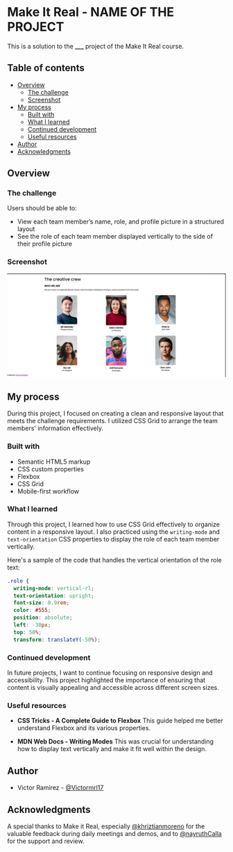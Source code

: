# Make It Real - NAME OF THE PROJECT

This is a solution to the **\_\_\_** project of the Make It Real course.

## Table of contents

- [Overview](#overview)
  - [The challenge](#the-challenge)
  - [Screenshot](#screenshot)
- [My process](#my-process)
  - [Built with](#built-with)
  - [What I learned](#what-i-learned)
  - [Continued development](#continued-development)
  - [Useful resources](#useful-resources)
- [Author](#author)
- [Acknowledgments](#acknowledgments)

## Overview

### The challenge

Users should be able to:

- View each team member’s name, role, and profile picture in a structured layout
- See the role of each team member displayed vertically to the side of their profile picture

### Screenshot

<div align="center">
  <img src="./design/Foto.png" alt="Landing" />
</div>

## My process

During this project, I focused on creating a clean and responsive layout that meets the challenge requirements. I utilized CSS Grid to arrange the team members' information effectively.

### Built with

- Semantic HTML5 markup
- CSS custom properties
- Flexbox
- CSS Grid
- Mobile-first workflow

### What I learned

Through this project, I learned how to use CSS Grid effectively to organize content in a responsive layout. I also practiced using the `writing-mode` and `text-orientation` CSS properties to display the role of each team member vertically.

Here's a sample of the code that handles the vertical orientation of the role text:

```css
.role {
  writing-mode: vertical-rl;
  text-orientation: upright;
  font-size: 0.9rem;
  color: #555;
  position: absolute;
  left: -30px;
  top: 50%;
  transform: translateY(-50%);
```

### Continued development

In future projects, I want to continue focusing on responsive design and accessibility. This project highlighted the importance of ensuring that content is visually appealing and accessible across different screen sizes.

### Useful resources

- **CSS Tricks - A Complete Guide to Flexbox**
  This guide helped me better understand Flexbox and its various properties.

- **MDN Web Docs - Writing Modes**
  This was crucial for understanding how to display text vertically and make it fit well within the design.

## Author

- Victor Ramirez - [@Victormrl17](https://github.com/Victormrl17)

## Acknowledgments

A special thanks to Make it Real, especially [@khriztianmoreno](https://github.com/khriztianmoreno) for the valuable feedback during daily meetings and demos, and to [@nayruthCalla](https://github.com/nayruthCalla) for the support and review.
